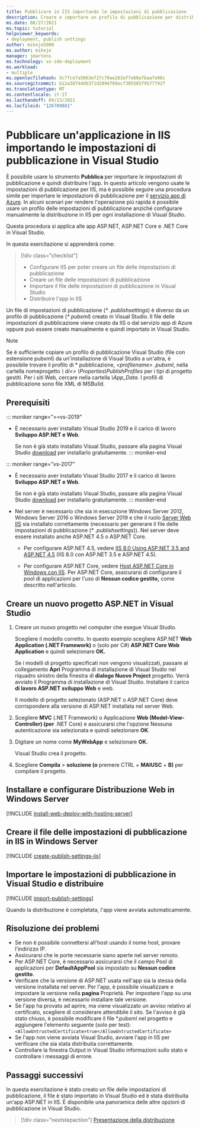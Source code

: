 ```yaml
---
title: Pubblicare in IIS importando le impostazioni di pubblicazione
description: Creare e importare un profilo di pubblicazione per distribuire un'applicazione da Visual Studio in IIS
ms.date: 08/27/2021
ms.topic: tutorial
helpviewer_keywords:
- deployment, publish settings
author: mikejo5000
ms.author: mikejo
manager: jmartens
ms.technology: vs-ide-deployment
ms.workload:
- multiple
ms.openlocfilehash: 5c7fce7a5063ef27c70ae263affe60a7baafe98c
ms.sourcegitcommit: b12a38744db371d2894769ecf305585f9577792f
ms.translationtype: MT
ms.contentlocale: it-IT
ms.lasthandoff: 09/13/2021
ms.locfileid: "126709881"
---
```

# <a name="publish-an-application-to-iis-by-importing-publish-settings-in-visual-studio"></a>Pubblicare un'applicazione in IIS importando le impostazioni di pubblicazione in Visual Studio

È possibile usare lo strumento **Pubblica** per importare le impostazioni di pubblicazione e quindi distribuire l'app. In questo articolo vengono usate le impostazioni di pubblicazione per IIS, ma è possibile seguire una procedura simile per importare le impostazioni di pubblicazione per il [servizio app di Azure](../deployment/tutorial-import-publish-settings-azure.md). In alcuni scenari per rendere l'operazione più rapida è possibile usare un profilo delle impostazioni di pubblicazione anziché configurare manualmente la distribuzione in IIS per ogni installazione di Visual Studio.

Questa procedura si applica alle app ASP.NET, ASP.NET Core e .NET Core in Visual Studio.

In questa esercitazione si apprenderà come:

> [!div class="checklist"]
> * Configurare IIS per poter creare un file delle impostazioni di pubblicazione
> * Creare un file delle impostazioni di pubblicazione
> * Importare il file delle impostazioni di pubblicazione in Visual Studio
> * Distribuire l'app in IIS

Un file di impostazioni di pubblicazione (*\* .publishsettings*) è diverso da un profilo di pubblicazione (*\* pubxml*) creato in Visual Studio. Il file delle impostazioni di pubblicazione viene creato da IIS o dal servizio app di Azure oppure può essere creato manualmente e quindi importato in Visual Studio.

> [!NOTE]
> Se è sufficiente copiare un profilo di pubblicazione Visual Studio (file con estensione pubxml) da un'installazione di Visual Studio a un'altra, è possibile trovare il profilo di \* pubblicazione, *\<profilename\> .pubxml*, nella cartella nomeprogetto *\\ di<\> \Properties\PublishProfiles* per i tipi di progetto gestiti. Per i siti Web, cercare nella cartella *\App_Data*. I profili di pubblicazione sono file XML di MSBuild.

## <a name="prerequisites"></a>Prerequisiti

::: moniker range=">=vs-2019"

* È necessario aver installato Visual Studio 2019 e il carico di lavoro **Sviluppo ASP.NET e Web**.

    Se non è già stato installato Visual Studio, passare alla pagina Visual Studio [download](https://visualstudio.microsoft.com/downloads/) per installarlo gratuitamente.
::: moniker-end

::: moniker range="vs-2017"

* È necessario aver installato Visual Studio 2017 e il carico di lavoro **Sviluppo ASP.NET e Web**.

    Se non è già stato installato Visual Studio, passare alla pagina Visual Studio [download](https://visualstudio.microsoft.com/downloads/) per installarlo gratuitamente.
::: moniker-end

* Nel server è necessario che sia in esecuzione Windows Server 2012, Windows Server 2016 o Windows Server 2019 e che il ruolo [Server Web IIS](/iis/get-started/whats-new-in-iis-8/iis-80-using-aspnet-35-and-aspnet-45#solution) sia installato correttamente (necessario per generare il file delle impostazioni di pubblicazione (*\* .publishsettings*)). Nel server deve essere installato anche ASP.NET 4.5 o ASP.NET Core.

  * Per configurare ASP.NET 4.5, vedere [IIS 8.0 Using ASP.NET 3.5 and ASP.NET 4.5](/iis/get-started/whats-new-in-iis-8/iis-80-using-aspnet-35-and-aspnet-45) (IIS 8.0 con ASP.NET 3.5 e ASP.NET 4.5).

  * Per configurare ASP.NET Core, vedere [Host ASP.NET Core in Windows con IIS](/aspnet/core/publishing/iis?tabs=aspnetcore2x#iis-configuration). Per ASP.NET Core, assicurarsi di configurare il pool di applicazioni per l'uso di **Nessun codice gestito,** come descritto nell'articolo.

## <a name="create-a-new-aspnet-project-in-visual-studio"></a>Creare un nuovo progetto ASP.NET in Visual Studio

1. Creare un nuovo progetto nel computer che esegue Visual Studio.

    Scegliere il modello corretto. In questo esempio scegliere ASP.NET **Web Application (.NET Framework)** o (solo per C#) **ASP.NET Core Web Application** e quindi selezionare **OK.**

    Se i modelli di progetto specificati non vengono visualizzati, passare al collegamento **Apri** Programma di installazione di Visual Studio nel riquadro sinistro della finestra di **dialogo Nuovo Project** progetto. Verrà avviato il Programma di installazione di Visual Studio. Installare il carico **di lavoro ASP.NET sviluppo Web** e web.

    Il modello di progetto selezionato (ASP.NET o ASP.NET Core) deve corrispondere alla versione di ASP.NET installata nel server Web.

1. Scegliere **MVC** (.NET Framework) o Applicazione **Web (Model-View-Controller) (per** .NET Core) e assicurarsi che l'opzione Nessuna autenticazione sia selezionata e quindi selezionare **OK**. 

1. Digitare un nome come **MyWebApp** e selezionare **OK.**

    Visual Studio crea il progetto.

1. Scegliere **Compila**  >  **soluzione (o** premere CTRL   +  **MAIUSC**  +  **B)** per compilare il progetto.

## <a name="install-and-configure-web-deploy-on-windows-server"></a>Installare e configurare Distribuzione Web in Windows Server

[!INCLUDE [install-web-deploy-with-hosting-server](../deployment/includes/install-web-deploy-with-hosting-server.md)]

## <a name="create-the-publish-settings-file-in-iis-on-windows-server"></a>Creare il file delle impostazioni di pubblicazione in IIS in Windows Server

[!INCLUDE [create-publish-settings-iis](../deployment/includes/create-publish-settings-iis.md)]

## <a name="import-the-publish-settings-in-visual-studio-and-deploy"></a>Importare le impostazioni di pubblicazione in Visual Studio e distribuire

[!INCLUDE [import-publish-settings](../deployment/includes/import-publish-settings-vs.md)]

Quando la distribuzione è completata, l'app viene avviata automaticamente.

## <a name="troubleshooting"></a>Risoluzione dei problemi

- Se non è possibile connettersi all'host usando il nome host, provare l'indirizzo IP.
- Assicurarsi che le porte necessarie siano aperte nel server remoto.
- Per ASP.NET Core, è necessario assicurarsi che il campo Pool di applicazioni per **DefaultAppPool** sia impostato su **Nessun codice gestito**.
- Verificare che la versione di ASP.NET usata nell'app sia la stessa della versione installata nel server. Per l'app, è possibile visualizzare e impostare la versione nella **pagina** Proprietà. Per impostare l'app su una versione diversa, è necessario installare tale versione.
- Se l'app ha provato ad aprire, ma viene visualizzato un avviso relativo al certificato, scegliere di considerare attendibile il sito. Se l'avviso è già stato chiuso, è possibile modificare il file *.pubxml nel progetto e aggiungere l'elemento seguente (solo per test): `<AllowUntrustedCertificate>true</AllowUntrustedCertificate>`
- Se l'app non viene avviata Visual Studio, avviare l'app in IIS per verificare che sia stata distribuita correttamente.
- Controllare la finestra Output in Visual Studio informazioni sullo stato e controllare i messaggi di errore.

## <a name="next-steps"></a>Passaggi successivi

In questa esercitazione è stato creato un file delle impostazioni di pubblicazione, il file è stato importato in Visual Studio ed è stata distribuita un'app ASP.NET in IIS. È disponibile una panoramica delle altre opzioni di pubblicazione in Visual Studio.

> [!div class="nextstepaction"]
> [Presentazione della distribuzione](../deployment/deploying-applications-services-and-components.md)
